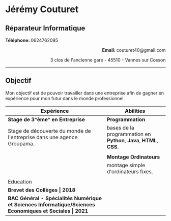 # Jérémy Couturet

## Réparateur Informatique

<p><strong>Téléphone: </strong>0624762095</p> <p align=right><strong>Email: </strong>couturet40@gmail.com</p>

<p align=right>3 clos de l'ancienne gare - 45510 - Vannes sur Cosson</p>

---

## Objectif

Mon objectif est de pouvoir travailler dans une entreprise afin de gagner en expérience pour mon futur dans le monde professionnel.



| Expérience                                                   | Abilities                                                    |
| ------------------------------------------------------------ | ------------------------------------------------------------ |
| **Stage de 3^ème^ en Entreprise**                            | **Programmation**                                            |
| Stage de découverte du monde de l'entreprise dans une agence Groupama. | bases de la programmation en **Python**, **Java**, **HTML**, **CSS**. |
|                                                              |                                                              |
|                                                              | **Montage Ordinateurs**                                      |
|                                                              | montage simple d'ordinateurs fixes.                          |
|                                                              |                                                              |
| Education                                                    |                                                              |
| **Brevet des Collèges \| 2018**                              |                                                              |
| **BAC Général - Spécialités Numérique et Sciences Informatique/Sciences Economiques et Sociales \| 2021** |                                                              |

